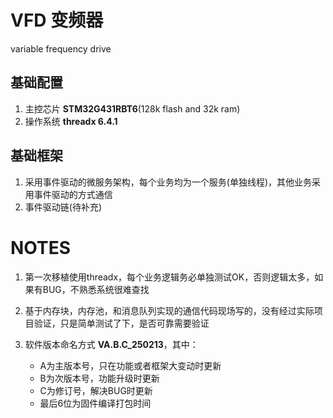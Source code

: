 # VFD 变频器
variable frequency drive

## 基础配置
1. 主控芯片 **STM32G431RBT6**(128k flash and 32k ram)
2. 操作系统 **threadx 6.4.1**


## 基础框架
1. 采用事件驱动的微服务架构，每个业务均为一个服务(单独线程)，其他业务采用事件驱动的方式通信
2. 事件驱动链(待补充)






# NOTES
1. 第一次移植使用threadx，每个业务逻辑务必单独测试OK，否则逻辑太多，如果有BUG，不熟悉系统很难查找

2. 基于内存块，内存池，和消息队列实现的通信代码现场写的，没有经过实际项目验证，只是简单测试了下，是否可靠需要验证

3. 软件版本命名方式 **VA.B.C_250213**，其中：
    - A为主版本号，只在功能或者框架大变动时更新
    - B为次版本号，功能升级时更新
    - C为修订号，解决BUG时更新
    - 最后6位为固件编译打包时间